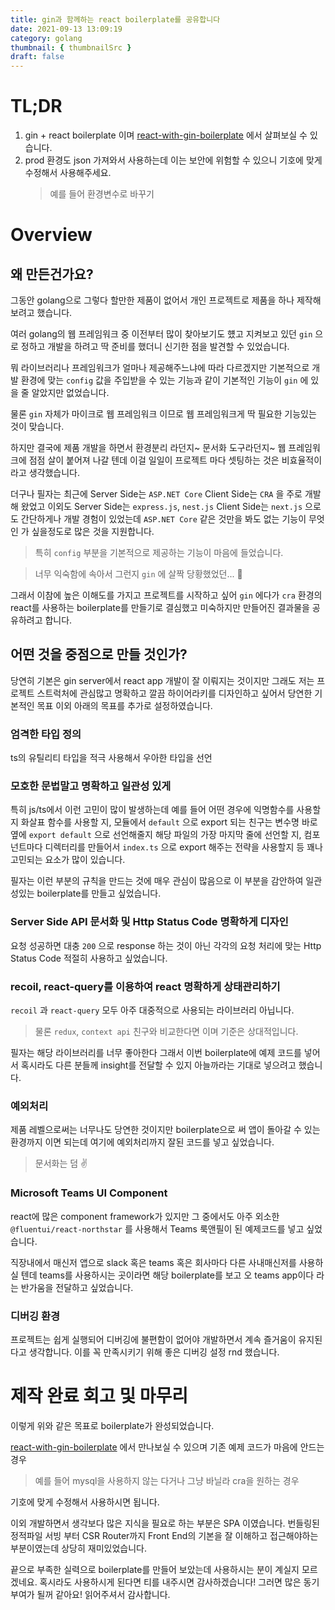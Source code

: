 ```yaml
---
title: gin과 함께하는 react boilerplate를 공유합니다
date: 2021-09-13 13:09:19
category: golang
thumbnail: { thumbnailSrc }
draft: false
---
```


# TL;DR

1. gin + react boilerplate 이며 [react-with-gin-boilerplate](https://github.com/parkgang/react-with-gin-boilerplate) 에서 살펴보실 수 있습니다.
1. prod 환경도 json 가져와서 사용하는데 이는 보안에 위험할 수 있으니 기호에 맞게 수정해서 사용해주세요.
   > 예를 들어 환경변수로 바꾸기

# Overview

## 왜 만든건가요?

그동안 golang으로 그렇다 할만한 제품이 없어서 개인 프로젝트로 제품을 하나 제작해보려고 했습니다.

여러 golang의 웹 프레임워크 중 이전부터 많이 찾아보기도 헀고 지켜보고 있던 `gin` 으로 정하고 개발을 하려고 딱 준비를 했더니 신기한 점을 발견할 수 있었습니다.

뭐 라이브러리나 프레임워크가 얼마나 제공해주느냐에 따라 다르겠지만 기본적으로 개발 환경에 맞는 `config` 값을 주입받을 수 있는 기능과 같이 기본적인 기능이 `gin` 에 있을 줄 알았지만 없었습니다.

물론 `gin` 자체가 마이크로 웹 프레임워크 이므로 웹 프레임워크게 딱 필요한 기능있는 것이 맞습니다.

하지만 결국에 제품 개발을 하면서 환경분리 라던지~ 문서화 도구라던지~ 웹 프레임워크에 점점 살이 붙어져 나갈 텐데 이걸 일일이 프로젝트 마다 셋팅하는 것은 비효율적이라고 생각했습니다.

더구나 필자는 최근에 Server Side는 `ASP.NET Core` Client Side는 `CRA` 을 주로 개발해 왔었고 이외도 Server Side는 `express.js`, `nest.js` Client Side는 `next.js` 으로도 간단하게나 개발 경험이 있었는데 `ASP.NET Core` 같은 것만을 봐도 없는 기능이 무엇인 가 싶을정도로 많은 것을 지원합니다.

> 특히 `config` 부분을 기본적으로 제공하는 기능이 마음에 들었습니다.

> 너무 익숙함에 속아서 그런지 `gin` 에 살짝 당황했었던... 🥲

그래서 이참에 높은 이해도를 가지고 프로젝트를 시작하고 싶어 `gin` 에다가 `cra` 환경의 react를 사용하는 boilerplate를 만들기로 결심했고 미숙하지만 만들어진 결과물을 공유하려고 합니다.

## 어떤 것을 중점으로 만들 것인가?

당연히 기본은 gin server에서 react app 개발이 잘 이뤄지는 것이지만 그래도 저는 프로젝트 스트럭처에 관심많고 명확하고 깔끔 하이어라키를 디자인하고 싶어서 당연한 기본적인 목표 이외 아래의 목표를 추가로 설정하였습니다.

### 엄격한 타입 정의

ts의 유틸리티 타입을 적극 사용해서 우아한 타입을 선언

### 모호한 문법말고 명확하고 일관성 있게

특히 js/ts에서 이런 고민이 많이 발생하는데 예를 들어 어떤 경우에 익명함수를 사용할지 화살표 함수를 사용할 지, 모듈에서 `default` 으로 export 되는 친구는 변수명 바로 옆에 `export default` 으로 선언해줄지 해당 파일의 가장 마지막 줄에 선언할 지, 컴포넌트마다 디렉터리를 만들어서 `index.ts` 으로 export 해주는 전략을 사용할지 등 꽤나 고민되는 요소가 많이 있습니다.

필자는 이런 부분의 규칙을 만드는 것에 매우 관심이 많음으로 이 부분을 감안하여 일관성있는 boilerplate를 만들고 싶었습니다.

### Server Side API 문서화 및 Http Status Code 명확하게 디자인

요청 성공하면 대충 `200` 으로 response 하는 것이 아닌 각각의 요청 처리에 맞는 Http Status Code 적절히 사용하고 싶었습니다.

### recoil, react-query를 이용하여 react 명확하게 상태관리하기

`recoil` 과 `react-query` 모두 아주 대중적으로 사용되는 라이브러리 아닙니다.

> 물론 `redux`, `context api` 친구와 비교한다면 이며 기준은 상대적입니다.

필자는 해당 라이브러리를 너무 좋아한다 그래서 이번 boilerplate에 예제 코드를 넣어서 혹시라도 다른 분들께 insight를 전달할 수 있지 아늘까라는 기대로 넣으려고 했습니다.

### 예외처리

제품 레벨으로써는 너무나도 당연한 것이지만 boilerplate으로 써 앱이 돌아갈 수 있는 환경까지 이면 되는데 여기에 예외처리까지 잘된 코드를 넣고 싶었습니다.

> 문서화는 덤 ✌️

### Microsoft Teams UI Component

react에 많은 component framework가 있지만 그 중에서도 아주 외소한 `@fluentui/react-northstar` 를 사용해서 Teams 룩앤필이 된 예제코드를 넣고 싶었습니다.

직장내에서 매신저 앱으로 slack 혹은 teams 혹은 회사마다 다른 사내매신저를 사용하실 텐데 teams를 사용하시는 곳이라면 해당 boilerplate를 보고 오 teams app이다 라는 반가움을 전달하고 싶었습니다.

### 디버깅 환경

프로젝트는 쉽게 실행되어 디버깅에 불편함이 없어야 개발하면서 계속 즐거움이 유지된다고 생각합니다. 이를 꼭 만족시키기 위해 좋은 디버깅 설정 rnd 했습니다.

# 제작 완료 회고 및 마무리

이렇게 위와 같은 목표로 boilerplate가 완성되었습니다.

[react-with-gin-boilerplate](https://github.com/parkgang/react-with-gin-boilerplate) 에서 만나보실 수 있으며 기존 예제 코드가 마음에 안드는 경우

> 예를 들어 mysql을 사용하지 않는 다거나 그냥 바닐라 cra을 원하는 경우

기호에 맞게 수정해서 사용하시면 됩니다.

이외 개발하면서 생각보다 많은 지식을 필요로 하는 부분은 SPA 이였습니다. 번들링된 정적파일 서빙 부터 CSR Router까지 Front End의 기본을 잘 이해하고 접근해야하는 부분이였는데 상당히 재미있었습니다.

끝으로 부족한 실력으로 boilerplate를 만들어 보았는데 사용하시는 분이 계실지 모르겠네요. 혹시라도 사용하시게 된다면 티를 내주시면 감사하겠습니다! 그러면 많은 동기부여가 될꺼 같아요! 읽어주셔서 감사합니다.
